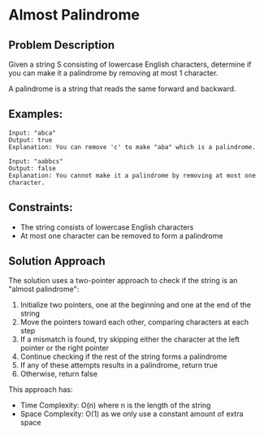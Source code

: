 # Almost Palindrome

## Problem Description
Given a string S consisting of lowercase English characters, determine if you can make it a palindrome by removing at most 1 character.

A palindrome is a string that reads the same forward and backward.

## Examples:
```
Input: "abca"
Output: true
Explanation: You can remove 'c' to make "aba" which is a palindrome.

Input: "aabbcs"
Output: false
Explanation: You cannot make it a palindrome by removing at most one character.
```

## Constraints:
- The string consists of lowercase English characters
- At most one character can be removed to form a palindrome

## Solution Approach
The solution uses a two-pointer approach to check if the string is an "almost palindrome":

1. Initialize two pointers, one at the beginning and one at the end of the string
2. Move the pointers toward each other, comparing characters at each step
3. If a mismatch is found, try skipping either the character at the left pointer or the right pointer
4. Continue checking if the rest of the string forms a palindrome
5. If any of these attempts results in a palindrome, return true
6. Otherwise, return false

This approach has:
- Time Complexity: O(n) where n is the length of the string
- Space Complexity: O(1) as we only use a constant amount of extra space